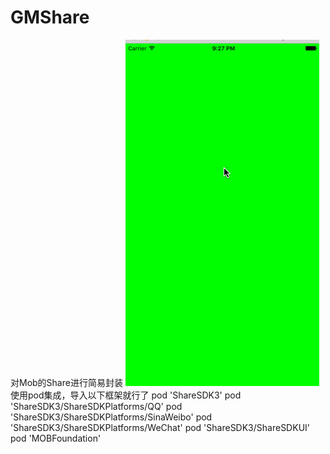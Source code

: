 # GMShare
对Mob的Share进行简易封装
![image](https://github.com/wang0714/GMShare/blob/master/gif/aa.gif)
使用pod集成，导入以下框架就行了
pod 'ShareSDK3'
pod 'ShareSDK3/ShareSDKPlatforms/QQ'
pod 'ShareSDK3/ShareSDKPlatforms/SinaWeibo'
pod 'ShareSDK3/ShareSDKPlatforms/WeChat'
pod 'ShareSDK3/ShareSDKUI'
pod 'MOBFoundation'
